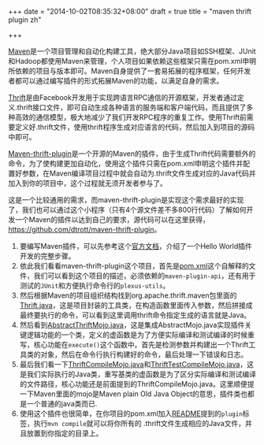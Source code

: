 +++
date = "2014-10-02T08:35:32+08:00"
draft = true
title = "maven thrift plugin zh"

+++



[Maven](http://maven.apache.org/)是一个项目管理和自动化构建工具，绝大部分Java项目如SSH框架、JUnit和Hadoop都使用Maven来管理，个人项目如果依赖这些框架只需在pom.xml申明所依赖的项目与版本即可。Maven自身提供了一套易拓展的程序框架，任何开发者都可以通过编写插件的形式拓展Maven的功能，以满足自身的需求。

[Thrift](http://thrift.apache.org/)是由Facebook开发用于实现跨语言RPC通信的开源框架，开发者通过定义.thrift接口文件，即可自动生成各种语言的服务端和客户端代码，而且提供了多种高效的通信模型，极大地减少了我们开发RPC程序的重复工作。使用Thrift前需要定义好.thrift文件，使用thrift程序生成对应语言的代码，然后加入到项目的源码中即可。

[Maven-thrift-plugin](https://github.com/dtrott/maven-thrift-plugin)是一个开源的Maven的插件，由于生成Thrift代码需要额外的命令，为了使构建更加自动化，使用这个插件只需在pom.xml申明这个插件并配置好参数，在Maven编译项目过程中就会自动为.thrift文件生成对应的Java代码并加入到你的项目中，这个过程就无须开发者参与了。

这是一个比较通用的需求，而maven-thrift-plugin是实现这个需求最好的实现了，我们也可以通过这个小程序（只有4个源文件差不多800行代码）了解如何开发一个Maven的插件以达到自己的要求，源代码可以在这里获得，<https://github.com/dtrott/maven-thrift-plugin>。

1. 要编写Maven插件，可以先参考这个[官方文档](https://maven.apache.org/guides/plugin/guide-java-plugin-development.html)，介绍了一个Hello World插件开发的完整步骤。
2. 依此我们看看maven-thrift-plugin这个项目，首先是[pom.xml](https://github.com/dtrott/maven-thrift-plugin/blob/master/pom.xml)这个自解释的文件，我们可以看到这个项目的描述，必须依赖的`maven-plugin-api`，还有用于测试的`JUnit`和方便执行命令行的`plexus-utils`。
3. 然后根据Maven的项目组织结构找到org.apache.thrift.maven包里面的[Thrift.java](https://github.com/dtrott/maven-thrift-plugin/blob/master/src/main/java/org/apache/thrift/maven/Thrift.java)，这是项目封装的工具类，在构造函数里面传入参数，然后拼接成最终要执行的命令，可以看到这里调用thrift命令指定生成的语言就是Java。
4. 然后看到[AbstractThriftMojo.java](https://github.com/dtrott/maven-thrift-plugin/blob/master/src/main/java/org/apache/thrift/maven/AbstractThriftMojo.java)，这是集成AbstractMojo.java实现插件关键逻辑功能的一个类，定义的虚函数是为了方便实际编译和测试编译的时候重写，核心功能在`execute()`这个函数中。首先是检测参数并构建出一个Thrift工具类的对象，然后在命令行执行构建好的命令，最后处理一下错误和日志。
5. 最后我们看一下[ThriftCompileMojo.java](https://github.com/dtrott/maven-thrift-plugin/blob/master/src/main/java/org/apache/thrift/maven/ThriftCompileMojo.java)和[ThriftTestCompileMojo.java](https://github.com/dtrott/maven-thrift-plugin/blob/master/src/main/java/org/apache/thrift/maven/ThriftTestCompileMojo.java)，这是我们实际执行的Java类，重写基类的虚函数是为了区分实际编译和测试编译的文件路径，核心功能还是前面提到的ThriftCompileMojo.java。这里顺便提一下Maven里面的mojo是Maven plain Old Java Object的意思，插件类也都是一个普通的java类而已.
6. 使用这个插件也很简单，在你项目的pom.xml加入[README](https://github.com/dtrott/maven-thrift-plugin/blob/master/README)提到的`plugin`标签，执行`mvn compile`就可以将你所有的 .thrift文件生成相应的Java文件，并且放置到你指定的目录上。

